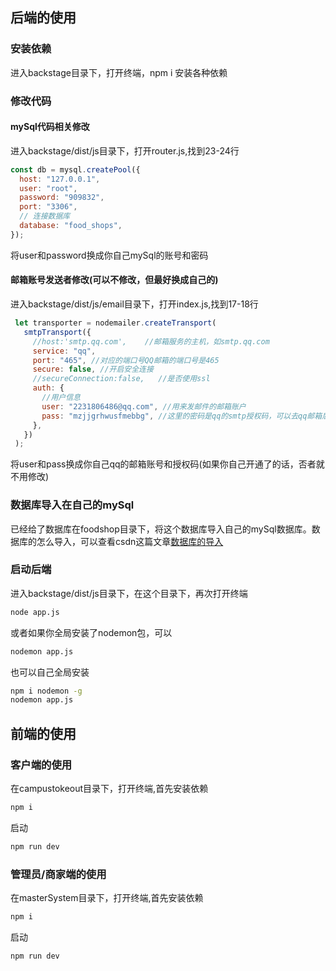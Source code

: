 ## 后端的使用
### 安装依赖 
进入backstage目录下，打开终端，npm i 安装各种依赖
### 修改代码
#### mySql代码相关修改
进入backstage/dist/js目录下，打开router.js,找到23-24行
```js
const db = mysql.createPool({
  host: "127.0.0.1",
  user: "root",
  password: "909832",
  port: "3306",
  // 连接数据库
  database: "food_shops",
});
```
将user和password换成你自己mySql的账号和密码
#### 邮箱账号发送者修改(**可以不修改，但最好换成自己的**)
进入backstage/dist/js/email目录下，打开index.js,找到17-18行
 ```js
  let transporter = nodemailer.createTransport(
    smtpTransport({
      //host:'smtp.qq.com',    //邮箱服务的主机，如smtp.qq.com
      service: "qq",
      port: "465", //对应的端口号QQ邮箱的端口号是465
      secure: false, //开启安全连接
      //secureConnection:false,   //是否使用ssl
      auth: {
        //用户信息
        user: "2231806486@qq.com", //用来发邮件的邮箱账户
        pass: "mzjjgrhwusfmebbg", //这里的密码是qq的smtp授权码，可以去qq邮箱后台开通查看
      },
    })
  );
```
将user和pass换成你自己qq的邮箱账号和授权码(如果你自己开通了的话，否者就不用修改)

### 数据库导入在自己的mySql
已经给了数据库在foodshop目录下，将这个数据库导入自己的mySql数据库。数据库的怎么导入，可以查看csdn这篇文章[数据库的导入](https://blog.csdn.net/qq_54224923/article/details/125927146)


### 启动后端
进入backstage/dist/js目录下，在这个目录下，再次打开终端
```sh 
node app.js
```
或者如果你全局安装了nodemon包，可以
```sh
nodemon app.js
```
也可以自己全局安装
```sh
npm i nodemon -g
nodemon app.js
```
## 前端的使用
### 客户端的使用
在campustokeout目录下，打开终端,首先安装依赖
```sh
npm i 
```
启动
```sh
npm run dev
```

### 管理员/商家端的使用 
在masterSystem目录下，打开终端,首先安装依赖
```sh
npm i 
```
启动
```sh
npm run dev
```


